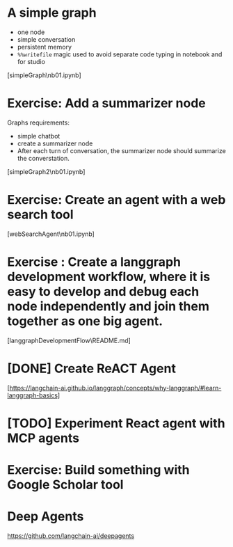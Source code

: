 # A simple graph
- one node
- simple conversation
- persistent memory
- `%%writefile` magic used to avoid separate code typing in notebook and for studio

[simpleGraph\nb01.ipynb]


# Exercise: Add a summarizer node

Graphs requirements:
- simple chatbot
- create a summarizer node
- After each turn of conversation, the summarizer node should summarize the converstation.

[simpleGraph2\nb01.ipynb]


# Exercise: Create an agent with a web search tool

[webSearchAgent\nb01.ipynb]


# Exercise : Create a langgraph development workflow, where it is easy to develop and debug each node independently and join them together as one big agent.

 [langgraphDevelopmentFlow\README.md]



# [DONE] Create ReACT Agent


[https://langchain-ai.github.io/langgraph/concepts/why-langgraph/#learn-langgraph-basics]


# [TODO] Experiment React agent with MCP agents


# Exercise: Build something with Google Scholar tool

# Deep Agents

https://github.com/langchain-ai/deepagents